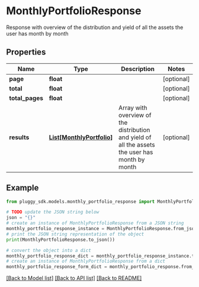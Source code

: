 # MonthlyPortfolioResponse

Response with overview of the distribution and yield of all the assets the user has month by month

## Properties

Name | Type | Description | Notes
------------ | ------------- | ------------- | -------------
**page** | **float** |  | [optional] 
**total** | **float** |  | [optional] 
**total_pages** | **float** |  | [optional] 
**results** | [**List[MonthlyPortfolio]**](MonthlyPortfolio.md) | Array with overview of the distribution and yield of all the assets the user has month by month | [optional] 

## Example

```python
from pluggy_sdk.models.monthly_portfolio_response import MonthlyPortfolioResponse

# TODO update the JSON string below
json = "{}"
# create an instance of MonthlyPortfolioResponse from a JSON string
monthly_portfolio_response_instance = MonthlyPortfolioResponse.from_json(json)
# print the JSON string representation of the object
print(MonthlyPortfolioResponse.to_json())

# convert the object into a dict
monthly_portfolio_response_dict = monthly_portfolio_response_instance.to_dict()
# create an instance of MonthlyPortfolioResponse from a dict
monthly_portfolio_response_form_dict = monthly_portfolio_response.from_dict(monthly_portfolio_response_dict)
```
[[Back to Model list]](../README.md#documentation-for-models) [[Back to API list]](../README.md#documentation-for-api-endpoints) [[Back to README]](../README.md)


